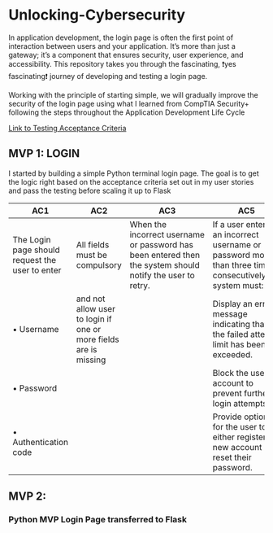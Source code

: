 # Unlocking-Cybersecurity

In application development, the login page is often the first point of interaction between users and your application. It’s more than just a gateway; it’s a component that ensures security, user experience, and accessibility. This repository takes you through the fascinating, ❗yes fascinating❗ journey of developing and testing a login page.

Working with the principle of starting simple, we will gradually improve the security of the login page using what I learned from CompTIA Security+ following the steps throughout the Application Development Life Cycle

[Link to Testing Acceptance Criteria](https://smart-chip-653.notion.site/Testing-157bb1e8b94d80b881c9e0a8f032596d?pvs=4)

## MVP 1: LOGIN
I started by building a simple Python terminal login page. The goal is to get the logic right based on the acceptance criteria set out in my user stories and pass the testing before scaling it up to Flask 

| AC1 | AC2 | AC3 | AC5 | 
|-----|-----|-----|-----|
| The Login page should request the user to enter   |All fields must be compulsory |When the incorrect username or password has been entered then the system should notify the user to retry.|If a user enters an incorrect username or password more than three times consecutively,the system must:| 
|• Username                                         |and not allow user to login if one or more fields are is missing||Display an error message indicating that the failed attempt limit has been exceeded.|
|• Password                                         |||Block the user's account to prevent further login attempts.|  
|• Authentication code                              |||Provide options for the user to either register a new account or reset their password.|     









## MVP 2: 
### Python MVP Login Page transferred to Flask

